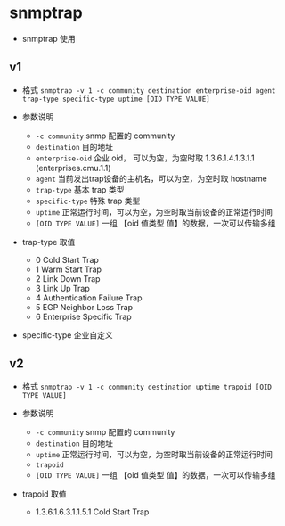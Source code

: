 # snmptrap

- snmptrap 使用

## v1

- 格式 `snmptrap -v 1 -c community destination enterprise-oid agent trap-type specific-type uptime [OID TYPE VALUE]`
- 参数说明
    - `-c community` snmp 配置的 community 
    - `destination` 目的地址
    - `enterprise-oid` 企业 oid， 可以为空，为空时取 1.3.6.1.4.1.3.1.1 (enterprises.cmu.1.1)
    - `agent` 当前发出trap设备的主机名，可以为空，为空时取 hostname
    - `trap-type` 基本 trap 类型
    - `specific-type` 特殊 trap 类型
    - `uptime` 正常运行时间，可以为空，为空时取当前设备的正常运行时间
    - `[OID TYPE VALUE]` 一组 【oid 值类型 值】的数据，一次可以传输多组

- trap-type 取值
    - 0  Cold Start Trap
    - 1  Warm Start Trap
    - 2  Link Down Trap
    - 3  Link Up Trap
    - 4  Authentication Failure Trap
    - 5  EGP Neighbor Loss Trap
    - 6  Enterprise Specific Trap
- specific-type 企业自定义


## v2 

- 格式 `snmptrap -v 1 -c community destination uptime trapoid [OID TYPE VALUE]`
- 参数说明
    - `-c community` snmp 配置的 community 
    - `destination` 目的地址
    - `uptime` 正常运行时间，可以为空，为空时取当前设备的正常运行时间
    - `trapoid` 
    - `[OID TYPE VALUE]` 一组 【oid 值类型 值】的数据，一次可以传输多组

- trapoid 取值
    - 1.3.6.1.6.3.1.1.5.1  Cold Start Trap